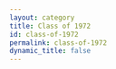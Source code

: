 ```yaml
---
layout: category
title: Class of 1972
id: class-of-1972
permalink: class-of-1972
dynamic_title: false
---
```

